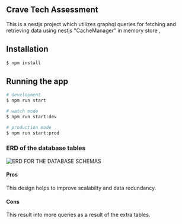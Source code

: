 ## Crave Tech Assessment

This is a nestjs project which utilizes graphql queries for 
fetching and retrieving data using nestjs "CacheManager" in memory store ,

## Installation

```bash
$ npm install
```

## Running the app

```bash
# development
$ npm run start

# watch mode
$ npm run start:dev

# production mode
$ npm run start:prod
```



    

### ERD of the database tables
![ERD FOR THE DATABASE SCHEMAS](https://res.cloudinary.com/dms3x0fk0/image/upload/v1649548676/CRAVE-TECH-ERD_e92uch.jpg)

#### Pros
This design helps to improve scalabilty and data redundancy.

#### Cons
This result into more queries as a result of the extra tables.